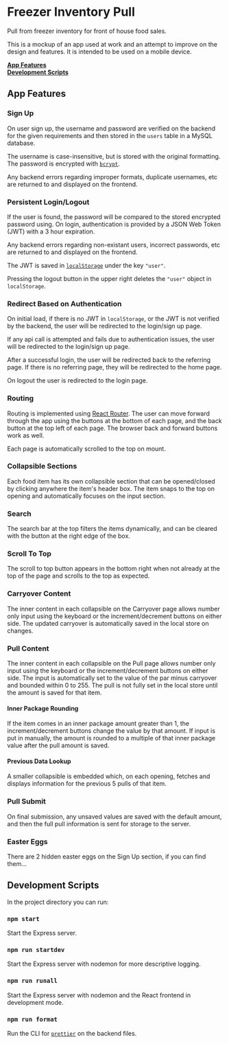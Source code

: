 # Freezer Inventory Pull
Pull from freezer inventory for front of house food sales.

This is a mockup of an app used at work and an attempt to improve on the design and features. It is intended to be used  on a mobile device.

**[App Features](#app-features)**</br>
**[Development Scripts](#development-scripts)**

## App Features
### Sign Up
On user sign up, the username and password are verified on the backend for the given requirements and then stored in the `users` table in a MySQL database.

The username is case-insensitive, but is stored with the original formatting. The password is encrypted with [`bcrypt`](https://www.npmjs.com/package/bcrypt).

Any backend errors regarding improper formats, duplicate usernames, etc are returned to and displayed on the frontend.

### Persistent Login/Logout
If the user is found, the password will be compared to the stored encrypted password using. On login, authentication is provided by a JSON Web Token (JWT) with a 3 hour expiration.

Any backend errors regarding non-existant users, incorrect passwords, etc are returned to and displayed on the frontend.

The JWT is saved in [`localStorage`](https://developer.mozilla.org/en-US/docs/Web/API/Window/localStorage) under the key `"user"`.

Pressing the logout button in the upper right deletes the `"user"` object in `localStorage`.

### Redirect Based on Authentication
On initial load, if there is no JWT in `localStorage`, or the JWT is not verified by the backend, the user will be redirected to the login/sign up page.

If any api call is attempted and fails due to authentication issues, the user will be redirected to the login/sign up page.

After a successful login, the user will be redirected back to the referring page. If there is no referring page, they will be redirected to the home page.

On logout the user is redirected to the login page.

### Routing
Routing is implemented using [React Router](https://reactrouter.com/). The user can move forward through the app using the buttons at the bottom of each page, and the back button at the top left of each page. The browser back and forward buttons work as well.

Each page is automatically scrolled to the top on mount.

### Collapsible Sections
Each food item has its own collapsible section that can be opened/closed by clicking anywhere the item's header box. The item snaps to the top on opening and automatically focuses on the input section.

### Search
The search bar at the top filters the items dynamically, and can be cleared with the button at the right edge of the box.

### Scroll To Top
The scroll to top button appears in the bottom right when not already at the top of the page and scrolls to the top as expected.

### Carryover Content
The inner content in each collapsible on the Carryover page allows number only input using the keyboard or the increment/decrement buttons on either side. The updated carryover is automatically saved in the local store on changes.

### Pull Content
The inner content in each collapsible on the Pull page allows number only input using the keyboard or the increment/decrement buttons on either side. The input is automatically set to the value of the par minus carryover and bounded within 0 to 255. The pull is not fully set in the local store until the amount is saved for that item.

#### Inner Package Rounding
If the item comes in an inner package amount greater than 1, the increment/decrement buttons change the value by that amount. If input is put in manually, the amount is rounded to a multiple of that inner package value after the pull amount is saved.

#### Previous Data Lookup
A smaller collapsible is embedded which, on each opening, fetches and displays information for the previous 5 pulls of that item.

### Pull Submit
On final submission, any unsaved values are saved with the default amount, and then the full pull information is sent for storage to the server.

### Easter Eggs
There are 2 hidden easter eggs on the Sign Up section, if you can find them...

## Development Scripts
In the project directory you can run:

### `npm start`

Start the Express server.

### `npm run startdev`

Start the Express server with nodemon for more descriptive logging.

### `npm run runall`

Start the Express server with nodemon and the React frontend in development mode.

### `npm run format`

Run the CLI for [`prettier`](https://prettier.io/) on the backend files.
